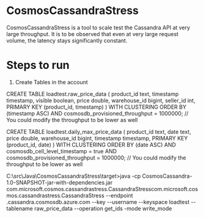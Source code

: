 # CosmosCassandraStress
CosmosCassandraStress is a tool to scale test the Cassandra API at very large throughput. It is to be observed that even at very large request volume, the latency stays significantly constant.

# Steps to run

1. Create Tables in the account

  CREATE TABLE loadtest.raw_price_data (
    product_id text,
    timestamp timestamp,
    visible boolean,
    price double,
    warehouse_id bigint,
    seller_id int,
    PRIMARY KEY (product_id, timestamp)
) WITH CLUSTERING ORDER BY (timestamp ASC)
AND cosmosdb_provisioned_throughput = 1000000; // You could modify the throughput to be lower as well


CREATE TABLE loadtest.daily_max_price_data (
    product_id text,
    date text,
    price double,
    warehouse_id bigint,
    timestamp timestamp,
    PRIMARY KEY (product_id, date)
) WITH CLUSTERING ORDER BY (date ASC)
  AND cosmosdb_cell_level_timestamp = true
AND cosmosdb_provisioned_throughput = 1000000; // You could modify the throughput to be lower as well


C:\src\Java\CosmosCassandraStress\target>java -cp CosmosCassandra-1.0-SNAPSHOT-jar-with-dependencies.jar com.microsoft.cosmos.cassandrastress.CassandraStresscom.microsoft.cosmos.cassandrastress.CassandraStress --endpoint <Cosmos Cassandra Account Name>.cassandra.cosmosdb.azure.com --key <Primary Key from Azure Portal> --username <Username from Azure Portal> --keyspace loadtest --tablename raw_price_data --operation get_ids -mode write_mode
